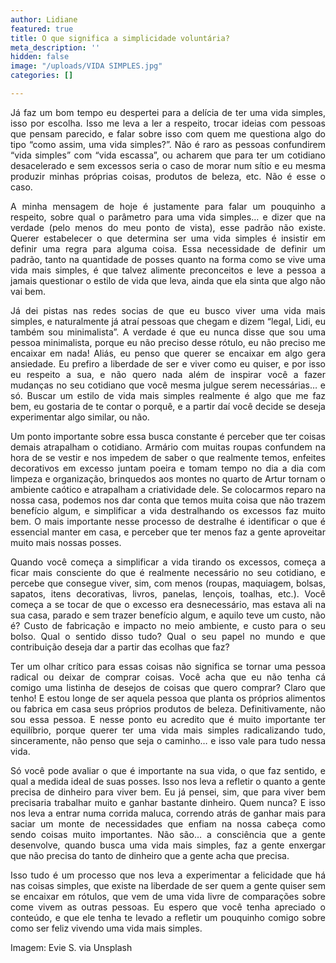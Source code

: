 ```yaml
---
author: Lidiane
featured: true
title: O que significa a simplicidade voluntária?
meta_description: ''
hidden: false
image: "/uploads/VIDA SIMPLES.jpg"
categories: []

---
```

<p align="justify">Já faz um bom tempo eu despertei para a delícia de ter uma vida simples, isso por escolha. Isso me leva a ler a respeito, trocar ideias com pessoas que pensam parecido, e falar sobre isso com quem me questiona algo do tipo “como assim, uma vida simples?”. Não é raro as pessoas confundirem “vida simples” com “vida escassa”, ou acharem que para ter um cotidiano desacelerado e sem excessos seria o caso de morar num sítio e eu mesma produzir minhas próprias coisas, produtos de beleza, etc. Não é esse o caso.

<p align="justify">A minha mensagem de hoje é justamente para falar um pouquinho a respeito, sobre qual o parâmetro para uma vida simples… e dizer que na verdade (pelo menos do meu ponto de vista), esse padrão não existe. Querer estabelecer o que determina ser uma vida simples é insistir em definir uma regra para alguma coisa. Essa necessidade de definir um padrão, tanto na quantidade de posses quanto na forma como se vive uma vida mais simples, é que talvez alimente preconceitos e leve a pessoa a jamais questionar o estilo de vida que leva, ainda que ela sinta que algo não vai bem.

<p align="justify">Já dei pistas nas redes socias de que eu busco viver uma vida mais simples, e naturalmente já atraí pessoas que chegam e dizem “legal, Lidi, eu também sou minimalista”. A verdade é que eu nunca disse que sou uma pessoa minimalista, porque eu não preciso desse rótulo, eu não preciso me encaixar em nada! Aliás, eu penso que querer se encaixar em algo gera ansiedade. Eu prefiro a liberdade de ser e viver como eu quiser, e por isso eu respeito a sua, e não quero nada além de inspirar você a fazer mudanças no seu cotidiano que você mesma julgue serem necessárias… e só. Buscar um estilo de vida mais simples realmente é algo que me faz bem, eu gostaria de te contar o porquê, e a partir daí você decide se deseja experimentar algo similar, ou não.

<p align="justify">Um ponto importante sobre essa busca constante é perceber que ter coisas demais atrapalham o cotidiano. Armário com muitas roupas confundem na hora de se vestir e nos impedem de saber o que realmente temos, enfeites decorativos em excesso juntam poeira e tomam tempo no dia a dia com limpeza e organização, brinquedos aos montes no quarto de Artur tornam o ambiente caótico e atrapalham a criatividade dele. Se colocarmos reparo na nossa casa, podemos nos dar conta que temos muita coisa que não trazem benefício algum, e simplificar a vida destralhando os excessos faz muito bem. O mais importante nesse processo de destralhe é identificar o que é essencial manter em casa, e perceber que ter menos faz a gente aproveitar muito mais nossas posses.

<p align="justify">Quando você começa a simplificar a vida tirando os excessos, começa a ficar mais consciente do que é realmente necessário no seu cotidiano, e percebe que consegue viver, sim, com menos (roupas, maquiagem, bolsas, sapatos, itens decorativas, livros, panelas, lençois, toalhas, etc.). Você começa a se tocar de que o excesso era desnecessário, mas estava ali na sua casa, parado e sem trazer benefício algum, e aquilo teve um custo, não é? Custo de fabricação e impacto no meio ambiente, e custo para o seu bolso. Qual o sentido disso tudo? Qual o seu papel no mundo e que contribuição deseja dar a partir das ecolhas que faz?

<p align="justify">Ter um olhar crítico para essas coisas não significa se tornar uma pessoa radical ou deixar de comprar coisas. Você acha que eu não tenha cá comigo uma listinha de desejos de coisas que quero comprar? Claro que tenho! E estou longe de ser aquela pessoa que planta os próprios alimentos ou fabrica em casa seus próprios produtos de beleza. Definitivamente, não sou essa pessoa. E nesse ponto eu acredito que é muito importante ter equilíbrio, porque querer ter uma vida mais simples radicalizando tudo, sinceramente, não penso que seja o caminho… e isso vale para tudo nessa vida.

<p align="justify">Só você pode avaliar o que é importante na sua vida, o que faz sentido, e qual a medida ideal de suas posses. Isso nos leva a refletir o quanto a gente precisa de dinheiro para viver bem. Eu já pensei, sim, que para viver bem precisaria trabalhar muito e ganhar bastante dinheiro. Quem nunca? E isso nos leva a entrar numa corrida maluca, correndo atrás de ganhar mais para saciar um monte de necessidades que enfiam na nossa cabeça como sendo coisas muito importantes. Não são… a consciência que a gente desenvolve, quando busca uma vida mais simples, faz a gente enxergar que não precisa do tanto de dinheiro que a gente acha que precisa.

<p align="justify">Isso tudo é um processo que nos leva a experimentar a felicidade que há nas coisas simples, que existe na liberdade de ser quem a gente quiser sem se encaixar em rótulos, que vem de uma vida livre de comparações sobre come vivem as outras pessoas. Eu espero que você tenha apreciado o conteúdo, e que ele tenha te levado a refletir um pouquinho comigo sobre como ser feliz vivendo uma vida mais simples. 

<p align="justify">Imagem: Evie S. via Unsplash 
